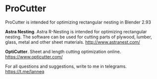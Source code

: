 # ProCutter
ProCutter is intended for optimizing rectangular nesting in Blender 2.93

**Astra Nesting**. Astra R-Nesting is intended for optimizing rectangular nesting. The software can be used for cutting parts of plywood, lumber, glass, metal and other sheet materials. http://www.astranest.com/

**OptiCutter**. Sheet and length cutting optimization online. https://www.opticutter.com/ 

For all questions and suggestions, write to me in telegrams. https://t.me/lanneq
